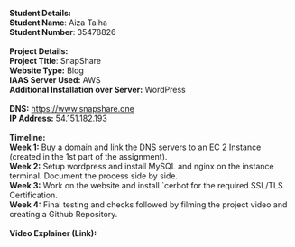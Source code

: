 **Student Details:** <br>
**Student Name**: Aiza Talha <br>
**Student Number**: 35478826
<br>
<br>
**Project Details:** <br>
**Project Title**: SnapShare <br>
**Website Type:** Blog<br>
**IAAS Server Used:** AWS <br>
**Additional Installation over Server:** WordPress<br>
<br>
**DNS:** https://www.snapshare.one <br>
**IP Address:** 54.151.182.193
<br>
<br> 
**Timeline:** <br>
**Week 1:** Buy a domain and link the DNS servers to an EC 2 Instance (created in the 1st part of the assignment). <br>
**Week 2:** Setup wordpress and install MySQL and nginx on the instance terminal. Document the process side by side. <br>
**Week 3:** Work on the website and install `cerbot for the required SSL/TLS Certification. <br>
**Week 4:** Final testing and checks followed by filming the project video and creating a Github Repository. <br>
<br>
**Video Explainer (Link):** 
